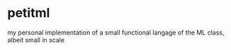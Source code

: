 # petitml

my personal implementation of a small functional langage of the ML class, albeit small in scale

